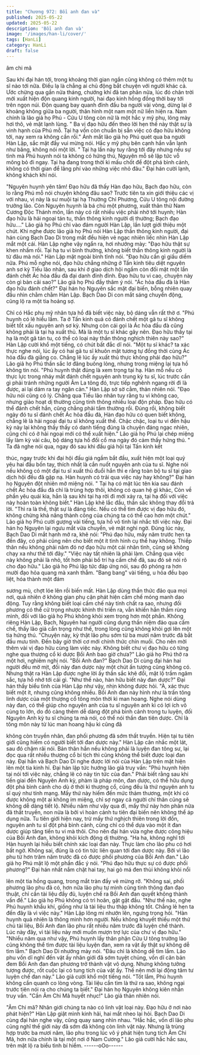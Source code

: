 ```yaml
---
title: "Chương 972: Bồi anh đan và"
published: 2025-05-22
updated: 2025-05-22
description: 'Bồi anh đan và'
image: '/images/han-li/cover/'
tags: [HanLi]
category: HanLi
draft: false
---
```


âm chi mã

Sau khi đại hán tới, trong khoảng thời gian ngắn cũng không có
thêm một tu sĩ nào tới nữa. Điều lạ là chẳng ai chủ động bắt
chuyện với người khác cả.
Ước chừng qua gần nửa tháng, chướng khí đã tan phân nửa, lúc
đó chân trời mới xuất hiện độn quang kinh người, hai đạo kinh
hồng đồng thời bay tới trên ngọn núi.
Độn quang bay quanh đỉnh đầu ba người vài vòng, dừng lại ở
khoảng không giữa ba người, thân hình một nam một nữ liền hiện
ra.
Nam chính là lão giả họ Phú - Cửu U tông còn nữ là một hắc y mỹ
phụ, lông mày hơi thô, vẻ mặt lạnh lùng.
" Ba vị đạo hữu đến theo lời hẹn thế này thật sự là vinh hạnh của
Phú mỗ. Tại hạ vốn còn chuẩn bị sẵn việc có đạo hữu không tới,
nay xem ra không cần rồi."
Ánh mắt lão giả họ Phú quét qua ba người Hàn Lập, sắc mặt đầy
vui mừng nói.
Hắc y mỹ phụ bên cạnh hắn vẫn lạnh như băng, không nói một
lời.
" Tại hạ lần này tuy rằng tới đây nhưng nếu sự tình mà Phú huynh
nói ta không có hứng thú, Nguyên mỗ sẽ lập tức vỗ mông bỏ đi
ngay. Tại hạ đang trong thời kì mấu chốt để đột phá bình cảnh,
không có thời gian để lãng phí vào những việc nhỏ đâu."
Đại hán cười lạnh, không khách khí nói.

"Nguyên huynh yên tâm! Đạo hữu đã thấy Hàn đạo hữu, Bạch
đạo hữu, còn lo rằng Phú mỗ nói chuyện không đâu sao? Trước
tiên ta xin giới thiệu các vị với nhau, vị này là sư muội tại hạ Thường Chỉ Phương, Cửu U tông nội đường trưởng lão. Còn
Nguyên huynh là bá chủ một phương, xuất thân thừ Nam Cương
Độc Thánh môn, lần này có rất nhiều việc phải nhờ tới huynh;
Hàn đạo hữu là hải ngoại tán tu, thần thông kinh người dị thường;
Bạch đạo hữu…."
Lão giả họ Phú chỉ vào đám người Hàn Lập, lần lượt giới thiệu
một chút.
Khi nghe được lão giả họ Phú nói Hàn Lập thần thông kinh người,
đại hán cùng Bạch Dao Di trong mắt đều hiện vẻ ngạc nhiên liếc
nhìn Hàn Lập mắt một cái.
Hàn Lập nghe vậy ngẩn ra, hơi nhướng mày:
"Đạo hữu thật sự khen nhầm rồi. Tại hạ tu vi bình thường, không
biết thần thông kinh người là từ đâu mà nói."
Hàn Lập mặt ngoài bình tĩnh nói.
"Đạo hữu cần gì giấu diếm nữa. Phú mỗ nghe nói, đạo hữu chẳng
những ở Tấn kinh tiêu diệt nguyên anh sơ kỳ Tiếu lão nhân, sau
khi ở giao dịch hội ngầm còn đối mặt một lần đánh chết Ác hỏa
đầu đà đại danh đỉnh đỉnh. Đạo hữu tu vi cao, chuyện này còn gì
bàn cãi sao?"
Lão giả họ Phú đầy thâm ý nói.
"Ác hỏa đầu đà là Hàn đạo hữu đánh chết?"
Đại hán họ Nguyên sắc mặt đại biến, bỗng nhiên quay đầu nhìn
chằm chằm Hàn Lập.
Bạch Dao Di con mắt sáng chuyển động, cũng lộ ra một tia hoảng
sợ.

Chỉ có Hắc phụ mỹ nhân tựa hồ đã biết việc này, bộ dáng vẫn rất
thờ ơ.
"Phú huynh có lẽ hiểu lầm. Ta ở Tấn kinh quả có đánh chết một
gã tu sĩ không biết tốt xấu nguyên anh sơ kỳ. Nhưng còn cái gọi là
Ác hỏa đầu đà cũng không phải là tại hạ xuất thủ. Mà là một tu sĩ
khác gây nên. Đạo hữu thấy tại hạ là một gã tán tu, có thể có loại
này thần thông nghịch thiên này sao?"
Hàn Lập cười khổ một tiếng, có chút bất đắc dĩ nói.
"Một tu sĩ khác? ta xác thực nghe nói, lúc ấy có hai gã tu sĩ khuôn
mặt tương tự đồng thời cùng Ác hỏa đầu đà giằng co. Chẳng lẽ
lúc ấy xuất thủ thực không phải đạo hữu?"
Lão giả họ Phú thần sắc lơ đãng buông lỏng, nhưng trong miệng
lại tựa hồ không tin nói.
"Phú huynh thật đúng là xem trọng tại hạ. Hàn mỗ nếu có thực lực
trong nháy mắt đánh chết nguyên anh trung kỳ tu sĩ, lúc trước cần
gì phải tránh những người Âm La tông đó, trực tiếp nghênh ngang
rời đi là được, ai lại dám ra tay ngăn cản."
Hàn Lập sờ sờ cằm, thản nhiên nói.
"Đạo hữu nói cũng có lý.
Chẳng qua Tiếu lão nhân tuy rằng tu vi không cao, nhưng giảo
hoạt dị thường cũng tinh thông nhiều loại độn pháp. Đạo hữu có
thể đánh chết hắn, cũng chẳng phải tầm thường rồi. Đúng rồi,
không biết ngày đó tu sĩ đánh chết Ác hỏa đầu đà, Hàn đạo hữu
có quen biết không, chẳng lẽ là hải ngoại đại tu sĩ không xuất thế.
Chậc chậc, loại tu vi đến hậu kỳ này lại không thấy thấy có danh
tiếng đúng là chuyện đáng ngạc nhiên, cũng chỉ có ở hải ngoại
mới có thể xuất hiện."
Lão giả họ Phú lại chép miệng lấy làm kỳ vài câu, bộ dáng tựa hồ
đối cổ ma ngày đó cảm thấy hứng thú.
" Ta đã nghe nói qua, ngay đó sau khi đấu giá hội tại Tấn kinh kết

thúc, ngay trước khi đại hội đấu giá ngầm bắt đầu, xuất hiện một
loại quỷ yêu hai đầu bốn tay, thích nhất là cắn nuốt nguyên anh
của tu sĩ. Nghe nói nếu không có một đại tu sĩ xuất thủ đuổi hắn
thì e rằng toàn bộ tu sĩ tại giao dịch hội đều đã gặp nạ. Hàn huynh
có trải qua việc này hay không?"
Đại hán họ Nguyên đột nhiên mở miệng nói.
" Tại hạ có mặt lúc tên kia sau đánh chết Ác hỏa đầu đà chỉ là
trùng hợp thôi, không có quan hệ gì khác, Còn về phần yêu quái
kia, hẳn là sau khi tại hạ rời đi mới xảy ra, tại hạ đối với việc này
hoàn toàn không biết."
Hàn Lập khẽ lắc đầu, thần sắc không thay đổi trả lời.
"Thì ra là thế, thật sự là đáng tiếc. Nếu có thể tìm được vị đạo hữu
đó, không chừng khả năng thành công của chúng ta có thể cao
hơn một chút."
Lão giả họ Phú cười gượng vài tiếng, tựa hồ vô tình lại nhắc tới
việc này.
Đại hán họ Nguyên lại ngưu mắt vừa chuyển, vẻ mặt nghi ngờ.
Đúng lúc này, Bạch Dao Di mắt hạnh mở ra, khẽ nói:
"Phú đạo hữu, mấy năm trước hẹn ta đến đây, có phải cũng nên
cho biết một ít tình hình cụ thể hay không. Thiếp thân nếu không
phải năm đó nợ đạo hữu một cái nhân tình, cũng sẽ không chạy
xa như thế tới đây."
"Việc này tất nhiên là phải làm. Chẳng qua việc này không phải là
nhỏ, tốt hơn phải bố trí hạ cấm chế đã,
sau đó sẽ nói rõ cho đạo hữu."
Lão giả họ Phú lập tức đáp ứng nói, sau đó phóng ra hơn mười
đạo hỏa quang mà xanh thẫm.
"Bang bang" vài tiếng, u hỏa đều bạo liệt, hóa thành một đám

sương mù, chợt lóe lên rồi biến mất.
Hàn Lập dùng thần thức đảo qua mọi nơi, quả nhiên ở không gian
phụ cận phát hiện cấm chế mỏng manh dao động. Tuy rằng
không biết loại cấm chế này tính chất ra sao, nhưng đối phương
có thể cử trọng nhược khinh thi triển ra, vẫn khiến hắn thầm rùng
mình, đối với lão giả họ Phú không khỏi xem trọng hơn một phần.
Không riêng Hàn Lập, Bạch, Nguyên hai người cũng dụng thần
niệm đảo qua cấm chế, thấy lão giả cẩn trọng như thế, trong lòng
cũng không khỏi gợi lên một tia hứng thú.
"Chuyện này, kỳ thật lão phu sớm từ ba mươi năm trước đã bắt
đầu mưu tính. Đến bây giờ thời cơ mới chính thức chín muồi. Cho
nên mời thêm vài vị đạo hữu cùng làm việc này. Không biết chư vị
đạo hữu có từng nghe qua thượng cổ kì dược Bồi Anh bao giờ
chưa?"
Lão giả họ Phú thở ra một hơi, nghiêm nghị nói.
"Bồi Anh đan?"
Bạch Dao Di cùng đại hán hai người đều mờ mịt, đối này đan
dược này một chút ấn tượng cũng không có.
Nhưng thật ra Hàn Lập được nghe lời ấy thần sắc khẽ đổi, mặt lộ
trầm ngâm sắc, tựa hồ nhớ tới cái gì.
"Như thế nào, hàn hữu biết này đan dược?"
Đại hán thấy biểu tình của Hàn Lập như vậy, nhịn không được
hỏi.
"À, xác thực biết một ít, nhưng cũng không nhiều. Bồi Anh đan
này hình như là trấn tông linh dược của một thượng cổ tông môn
thời kì man hoang. Nghe nói dùng này đan, có thể giúp cho
nguyên anh của tu sĩ nguyên anh kì có lợi ích vô cùng to lớn, do
đó càng thêm dễ dàng đột phá bình cảnh trong tu luyện, đối
Nguyên Anh kỳ tu sĩ chúng ta mà nói, có thể nói thần đan tiên
dược. Chỉ là tông môn này từ lúc man hoang hậu kì cũng đã

không còn truyền nhân, đan phối phương đã sớm thất truyền.
Hiện tại tu tiên giới cũng hiếm có người biết tới đan dược này."
Hàn Lập cân nhắc một lát, sau đó chậm rãi nói.
Bản thân hắn nếu không phải là luyện đan tông sư, lại đọc qua rất
nhiều thượng cổ bí tịch thì cũng không thể biết được loại đan này.
Đại hắn và Bạch Dao Di nghe được lời nói của Hàn Lập trên mặt
hiện lên một tia kinh hỉ. Đại hán lập tức hướng lão giả truy vấn:
"Phú huynh hiện tại nói tới việc này, chẳng lẽ có này tin tức của
đan."
Phải biết rằng sau khi tiến giai đến Nguyên Anh kỳ, phàm là pháp
môn, đan dược, có thể hữu dụng đột phá bình cảnh cho dù ở thời
kì thượng cổ, cũng đều là thứ nguyên anh tu sĩ quý như tính
mạng. Mấy thứ này hiếm đến mức thảm thương, một khi có được
không một ai không im miệng, chỉ sợ ngay cả người chí thân cũng
sẽ không dễ dàng tiết lộ.
Nhiều năm như vậy qua đi, mấy thứ này hơn phân nửa đã thất
truyền, non nửa là bởi vì hoàn cảnh tu tiên đại biến nên không thể
áp dụng nữa.
Tu tiên giới hiện nay, trừ mấy thứ nghịch thiên trong lời đồn,
nguyên anh tu sĩ đột phá bình cảnh, cũng chỉ có thể dựa vào một
ít đan dược giúp tăng tiến tu vi mà thôi. Cho nên đại hán vừa
nghe được công hiệu của Bồi Anh đan, không khỏi kích động dị
thường.
"Ha ha, không nghĩ tới Hàn huynh lại hiểu biết chính xác loại đan
này. Thực làm cho lão phu có hơi bất ngờ. Không sai, đúng là có
tin tức liên quan tới đan dược này. Bởi vì lão phu từ hơn trăm năm
trước đã có được phối phương của Bồi Anh đan."
Lão giả họ Phú mặt lộ một phần đắc ý nói.
"Phú đạo hữu thực sự có được phối phương?"
Đại hán nhất nắm chặt hai tay, hai gò má đen thùi không khỏi nổi

lên một tia hồng quang, trong mắt tràn đầy vẻ mừng rỡ.
"Không sai, phối phương lão phu đã có, hơn nữa lão phu tự mình
cũng tinh thông đan đạo thuật, chỉ cần tài liệu đầy đủ, luyện chế
ra Bồi Anh đan quyết không thành vấn đề."
Lão giả họ Phú không có trì hoãn, gật gật đầu.
"Như thế nào, nghe Phú huynh khẩu khí, giống như là tài liệu thu
thập không tốt. Chẳng lẽ hẹn ta đến đây là vì việc này."
Hàn Lập lông mi nhướn lên, ngưng trọng hỏi.
"Hàn huynh quả nhiên là thông minh hơn người. Nếu không
khuyết thiếu một thứ chủ tài liệu, Bồi Anh đan lão phu rất nhiều
năm trước đã luyện chế thành. Lúc này đây, vì tài liệu này mới
muốn mượn trợ lực của chư vị đạo hữu."
"Nhiều năm qua như vậy, Phú huynh lấy thân phận Cửu U tông
trưởng lão cũng không thể tìm được tài liệu luyện đan, xem ra vật
ấy thật sự không dễ tìm lắm."
Bạch Dao Di nhướng mày nói.
"Đâu chỉ là không dễ tìm lắm. Lão phu vốn dĩ nghĩ đến vật ấy
nhân giới đã sớm tuyệt chủng, vốn dĩ căn bản đem Bồi Anh đan
đan phương trở thành vật vô dụng. Nhưng không tưởng tượng
được, rốt cuộc lại có tung tích của vật ấy. Thế nên mới lại động
tâm tư luyện chế đan này."
Lão giả cười khổ một tiếng nói.
"Tốt lắm, Phú huynh không cần quanh co lòng vòng. Tài liệu cần
tìm là thứ ra sao, không ngại trước tiên nói ra cho chúng ta biết."
Đại hán họ Nguyên không kiên nhẫn truy vấn.
"Cần Âm Chi Mã huyết nhục!"
Lão giả thản nhiên nói.

"Âm Chi mã? Nhân giới chúng ta nào có linh vật loại này. Đạo hữu
ở nơi nào phát hiện?"
Hàn Lập giật mình kinh hãi, hai mắt nheo lại hỏi.
Bạch Dao Di cùng đại hán nghe vậy, cũng quay sang nhìn nhau.
"Hắc hắc, vốn dĩ lão phu cũng nghĩ thế giới này đã sớm đã không
còn linh vật này. Nhưng là trùng hợp trước ba mươi năm, lão phu
trong lúc vô ý phát hiện tung tích Âm Chi Mã, hơn nữa chính là tại
một nơi ở Nam Cương."
Lão giả cười hắc hắc sau, trên mặt lộ ra biểu tình bí hiểm.
------oOo------
